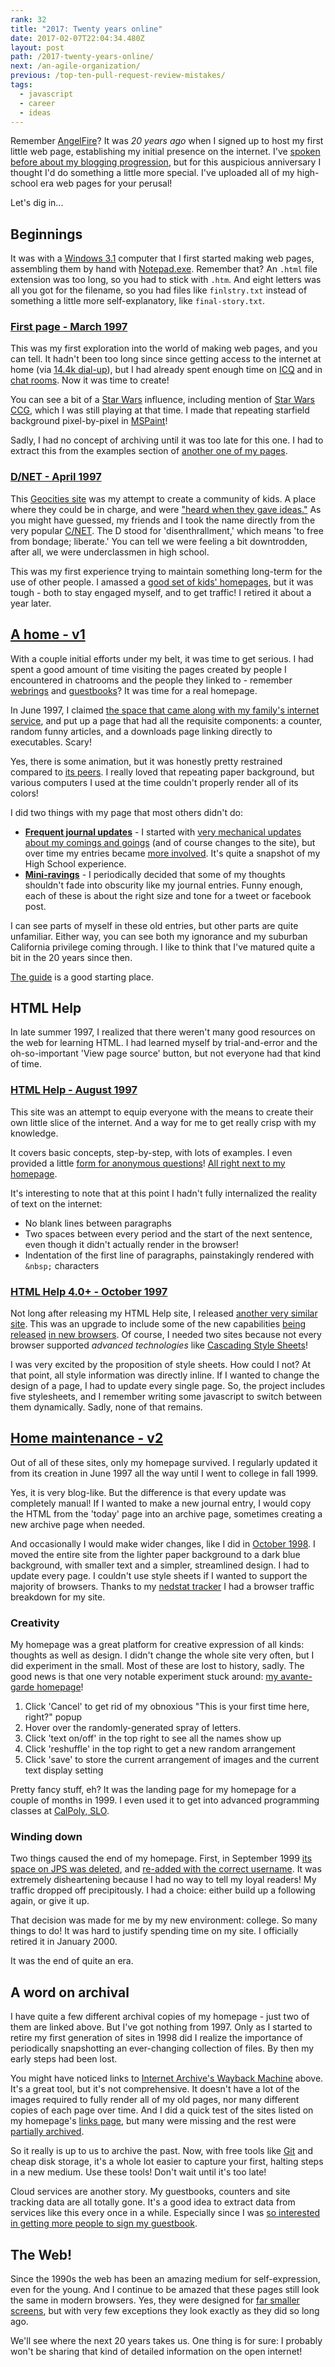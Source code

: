 ```yaml
---
rank: 32
title: "2017: Twenty years online"
date: 2017-02-07T22:04:34.480Z
layout: post
path: /2017-twenty-years-online/
next: /an-agile-organization/
previous: /top-ten-pull-request-review-mistakes/
tags:
  - javascript
  - career
  - ideas
---
```


Remember [AngelFire](https://en.wikipedia.org/wiki/Angelfire)? It was _20 years ago_ when I signed up to host my first little web page, establishing my initial presence on the internet. I've [spoken before about my blogging progression](/static-site-generation-with-gatsby-js/), but for this auspicious anniversary I thought I'd do something a little more special. I've uploaded all of my high-school era web pages for your perusal!

Let's dig in...

<div class='fold'></div>

## Beginnings

It was with a [Windows 3.1](https://en.wikipedia.org/wiki/Windows_3.1x) computer that I first started making web pages, assembling them by hand with [Notepad.exe](https://en.wikipedia.org/wiki/Microsoft_Notepad). Remember that? An `.html` file extension was too long, so you had to stick with `.htm`. And eight letters was all you got for the filename, so you had files like `finlstry.txt` instead of something a little more self-explanatory, like `final-story.txt`.

### [First page - March 1997](https://archive.sinap.ps/first_19970701/)

This was my first exploration into the world of making web pages, and you can tell. It hadn't been too long since since getting access to the internet at home (via [14.4k dial-up](https://www.youtube.com/watch?v=qC1oi3N0w_M)), but I had already spent enough time on [ICQ](https://en.wikipedia.org/wiki/ICQ) and in [chat rooms](http://www.chicagobusiness.com/article/20010327/NEWS/20001895/freezone-closing-hits-kids-hard). Now it was time to create!

You can see a bit of a [Star Wars](/tags/star-wars/) influence, including mention of [Star Wars CCG](/star-wars-cards/), which I was still playing at that time. I made that repeating starfield background pixel-by-pixel in [MSPaint](https://en.wikipedia.org/wiki/Microsoft_Paint)!

Sadly, I had no concept of archiving until it was too late for this one. I had to extract this from the examples section of [another one of my pages](https://archive.sinap.ps/htmlhelp_19980522/exsource.htm).

### [D/NET - April 1997](https://archive.sinap.ps/dnet_19980423/index2.htm)

This [Geocities site](https://web.archive.org/web/20010806085629/http://www.geocities.com/SiliconValley/Vista/6606/index2.htm) was my attempt to create a community of kids. A place where they could be in charge, and were ["heard when they gave ideas."](https://archive.sinap.ps/dnet_19980423/philo.htm) As you might have guessed, my friends and I took the name directly from the very popular [C/NET](https://www.cnet.com/). The D stood for 'disenthrallment,' which means 'to free from bondage; liberate.' You can tell we were feeling a bit downtrodden, after all, we were underclassmen in high school.

This was my first experience trying to maintain something long-term for the use of other people. I amassed a [good set of kids' homepages](https://archive.sinap.ps/dnet_19980423/homepage.htm), but it was tough - both to stay engaged myself, and to get traffic! I retired it about a year later.

## [A home - v1](https://archive.sinap.ps/homepage_19981010/)

With a couple initial efforts under my belt, it was time to get serious. I had spent a good amount of time visiting the pages created by people I encountered in chatrooms and the people they linked to - remember [webrings](https://www.hover.com/blog/what-ever-happened-to-webrings/) and [guestbooks](http://www.wikihow.com/Add-a-Guestbook-to-a-Blogger-Blog)? It was time for a real homepage.

In June 1997, I claimed [the space that came along with my family's internet service](https://web.archive.org/web/19990223234853/http://www.jps.net/nonnnbg/homepage/index.htm), and put up a page that had all the requisite components: a counter, random funny articles, and a downloads page linking directly to executables. Scary!

Yes, there is some animation, but it was honestly pretty restrained compared to [its peers](https://creativemarket.com/blog/90s-web-designs). I really loved that repeating paper background, but various computers I used at the time couldn't properly render all of its colors!

I did two things with my page that most others didn't do:

* **[Frequent journal updates](https://archive.sinap.ps/homepage_19981010/daily.htm)** - I started with [very mechanical updates about my comings and goings](https://archive.sinap.ps/homepage_19981010/daily2.htm) (and of course changes to the site), but over time my entries became [more involved](https://archive.sinap.ps/homepage_19981010/daily12.htm). It's quite a snapshot of my High School experience.
* **[Mini-ravings](https://archive.sinap.ps/homepage_19981010/opinion2.htm)** - I periodically decided that some of my thoughts shouldn't fade into obscurity like my journal entries. Funny enough, each of these is about the right size and tone for a tweet or facebook post.

I can see parts of myself in these old entries, but other parts are quite unfamiliar. Either way, you can see both my ignorance and my suburban California privilege coming through. I like to think that I've matured quite a bit in the 20 years since then.

[The guide](https://archive.sinap.ps/homepage_19981010/note.htm) is a good starting place.

## HTML Help

In late summer 1997, I realized that there weren't many good resources on the web for learning HTML. I had learned myself by trial-and-error and the oh-so-important 'View page source' button, but not everyone had that kind of time.

### [HTML Help - August 1997](https://archive.sinap.ps/htmlhelp_19980522/)

This site was an attempt to equip everyone with the means to create their own little slice of the internet. And a way for me to get really crisp with my knowledge.

It covers basic concepts, step-by-step, with lots of examples. I even provided a little [form for anonymous questions](https://archive.sinap.ps/htmlhelp_19980522/q&a.htm)! [All right next to my homepage](https://web.archive.org/web/19991012105503/http://www.jps.net/nonnnbg/htmlhelp/index2.htm).

It's interesting to note that at this point I hadn't fully internalized the reality of text on the internet:

* No blank lines between paragraphs
* Two spaces between every period and the start of the next sentence, even though it didn't actually render in the browser!
* Indentation of the first line of paragraphs, painstakingly rendered with `&nbsp;` characters

### [HTML Help 4.0+ - October 1997](https://archive.sinap.ps/hh4_19990629/)

Not long after releasing my HTML Help site, I released [another very similar site](https://web.archive.org/web/19991010010413/http://www.jps.net/nonnnbg/hh4/index2.htm). This was an upgrade to include some of the new capabilities [being released](https://en.wikipedia.org/wiki/Internet_Explorer_4) [in new browsers](https://en.wikipedia.org/wiki/Netscape_(web_browser)). Of course, I needed two sites because not every browser supported _advanced technologies_ like [Cascading Style Sheets](https://en.wikipedia.org/wiki/Cascading_Style_Sheets)!

I was very excited by the proposition of style sheets. How could I not? At that point, all style information was directly inline. If I wanted to change the design of a page, I had to update every single page. So, the project includes five stylesheets, and I remember writing some javascript to switch between them dynamically. Sadly, none of that remains.

## [Home maintenance - v2](https://archive.sinap.ps/homepage_20000107/)

Out of all of these sites, only my homepage survived. I regularly updated it from its creation in June 1997 all the way until I went to college in fall 1999.

Yes, it is very blog-like. But the difference is that every update was completely manual! If I wanted to make a new journal entry, I would copy the HTML from the 'today' page into an archive page, sometimes creating a new archive page when needed.

And occasionally I would make wider changes, like I did in [October 1998](https://archive.sinap.ps/homepage_19981010/daily.htm). I moved the entire site from the lighter paper background to a dark blue background, with smaller text and a simpler, streamlined design. I had to update every page. I couldn't use style sheets if I wanted to support the majority of browsers. Thanks to my [nedstat tracker](https://nl.wikipedia.org/wiki/Nedstat) I had a browser traffic breakdown for my site.

### Creativity

My homepage was a great platform for creative expression of all kinds: thoughts as well as design. I didn't change the whole site very often, but I did experiment in the small. Most of these are lost to history, sadly. The good news is that one very notable experiment stuck around: [my avante-garde homepage](https://archive.sinap.ps/homepage_20000107/index4.htm)!

1. Click 'Cancel' to get rid of my obnoxious "This is your first time here, right?" popup
2. Hover over the randomly-generated spray of letters.
3. Click 'text on/off' in the top right to see all the names show up
4. Click 'reshuffle' in the top right to get a new random arrangement
5. Click 'save' to store the current arrangement of images and the current text display setting

Pretty fancy stuff, eh? It was the landing page for my homepage for a couple of months in 1999. I even used it to get into advanced programming classes at [CalPoly, SLO](http://www.calpoly.edu/).

### Winding down

Two things caused the end of my homepage. First, in September 1999 [its space on JPS was deleted](https://web.archive.org/web/19991104022339/http://www.jps.net/nonnnbg/homepage/index.htm), and [re-added with the correct username](https://web.archive.org/web/20001217021200/http://www.jps.net/nonnnbrg/). It was extremely disheartening because I had no way to tell my loyal readers! My traffic dropped off precipitously. I had a choice: either build up a following again, or give it up.

That decision was made for me by my new environment: college. So many things to do! It was hard to justify spending time on my site. I officially retired it in January 2000.

It was the end of quite an era.

## A word on archival

I have quite a few different archival copies of my homepage - just two of them are linked above. But I've got nothing from 1997. Only as I started to retire my first generation of sites in 1998 did I realize the importance of periodically snapshotting an ever-changing collection of files. By then my early steps had been lost.

You might have noticed links to [Internet Archive's Wayback Machine](https://archive.org/web/) above. It's a great tool, but it's not comprehensive. It doesn't have a lot of the images required to fully render all of my old pages, nor many different copies of each page over time. And I did a quick test of the sites listed on my homepage's [links page](https://archive.sinap.ps/homepage_19981010/links.htm), but many were missing and the rest were [partially archived](https://web.archive.org/web/19991104193841/http://www.jps.net/Nagy/Gabor/simp_ray.htm).

So it really is up to us to archive the past. Now, with free tools like [Git](https://en.wikipedia.org/wiki/Git) and cheap disk storage, it's a whole lot easier to capture your first, halting steps in a new medium. Use these tools! Don't wait until it's too late!

Cloud services are another story. My guestbooks, counters and site tracking data are all totally gone. It's a good idea to extract data from services like this every once in a while. Especially since I was [so interested in getting more people to sign my guestbook](https://archive.sinap.ps/homepage_20000107/daily3.htm).

## The Web!

Since the 1990s the web has been an amazing medium for self-expression, even for the young. And I continue to be amazed that these pages still look the same in modern browsers. Yes, they were designed for [far smaller screens](https://en.wikipedia.org/wiki/Display_resolution#Computer_monitors), but with very few exceptions they look exactly as they did so long ago.

We'll see where the next 20 years takes us. One thing is for sure: I probably won't be sharing that kind of detailed information on the open internet!
